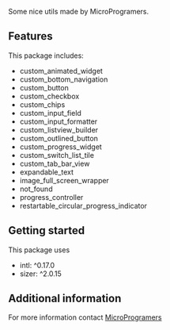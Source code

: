 <!-- 
This README describes the package. If you publish this package to pub.dev,
this README's contents appear on the landing page for your package.

For information about how to write a good package README, see the guide for
[writing package pages](https://dart.dev/guides/libraries/writing-package-pages). 

For general information about developing packages, see the Dart guide for
[creating packages](https://dart.dev/guides/libraries/create-library-packages)
and the Flutter guide for
[developing packages and plugins](https://flutter.dev/developing-packages). 
-->

Some nice utils made by MicroProgramers.

## Features

This package includes:

- custom_animated_widget
- custom_bottom_navigation
- custom_button
- custom_checkbox
- custom_chips
- custom_input_field
- custom_input_formatter
- custom_listview_builder
- custom_outlined_button
- custom_progress_widget
- custom_switch_list_tile
- custom_tab_bar_view
- expandable_text
- image_full_screen_wrapper
- not_found
- progress_controller
- restartable_circular_progress_indicator

## Getting started

This package uses
- intl: ^0.17.0
- sizer: ^2.0.15



## Additional information

For more information contact [MicroProgramers](https://microprogramers.com)
